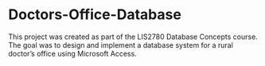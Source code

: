 # Doctors-Office-Database
This project was created as part of the LIS2780 Database Concepts course. The goal was to design and implement a database system for a rural doctor’s office using Microsoft Access.
